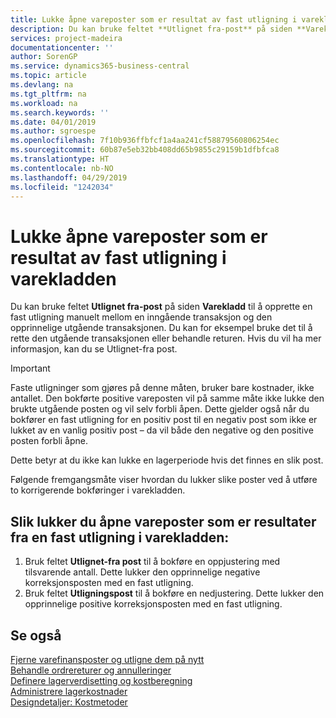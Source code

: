 ```yaml
---
title: Lukke åpne vareposter som er resultat av fast utligning i varekladden | Microsoft-dokumentasjon
description: Du kan bruke feltet **Utlignet fra-post** på siden **Varekladd** til å opprette en fast utligning manuelt mellom en inngående transaksjon og den opprinnelige utgående transaksjonen. Du kan for eksempel bruke det til å rette den utgående transaksjonen eller behandle returen.
services: project-madeira
documentationcenter: ''
author: SorenGP
ms.service: dynamics365-business-central
ms.topic: article
ms.devlang: na
ms.tgt_pltfrm: na
ms.workload: na
ms.search.keywords: ''
ms.date: 04/01/2019
ms.author: sgroespe
ms.openlocfilehash: 7f10b936ffbfcf1a4aa241cf58879560806254ec
ms.sourcegitcommit: 60b87e5eb32bb408dd65b9855c29159b1dfbfca8
ms.translationtype: HT
ms.contentlocale: nb-NO
ms.lasthandoff: 04/29/2019
ms.locfileid: "1242034"
---
```

# <a name="close-open-item-ledger-entries-resulting-from-fixed-application-in-the-item-journal"></a>Lukke åpne vareposter som er resultat av fast utligning i varekladden
Du kan bruke feltet **Utlignet fra-post** på siden **Varekladd** til å opprette en fast utligning manuelt mellom en inngående transaksjon og den opprinnelige utgående transaksjonen. Du kan for eksempel bruke det til å rette den utgående transaksjonen eller behandle returen. Hvis du vil ha mer informasjon, kan du se Utlignet-fra post.  

> [!IMPORTANT]  
>  Faste utligninger som gjøres på denne måten, bruker bare kostnader, ikke antallet. Den bokførte positive vareposten vil på samme måte ikke lukke den brukte utgående posten og vil selv forbli åpen. Dette gjelder også når du bokfører en fast utligning for en positiv post til en negativ post som ikke er lukket av en vanlig positiv post – da vil både den negative og den positive posten forbli åpne.  
>   
>  Dette betyr at du ikke kan lukke en lagerperiode hvis det finnes en slik post.  

Følgende fremgangsmåte viser hvordan du lukker slike poster ved å utføre to korrigerende bokføringer i varekladden.  

## <a name="to-close-open-item-ledger-entries-that-result-from-a-fixed-application-in-the-item-journal"></a>Slik lukker du åpne vareposter som er resultater fra en fast utligning i varekladden:  

1.  Bruk feltet **Utlignet-fra post** til å bokføre en oppjustering med tilsvarende antall. Dette lukker den opprinnelige negative korreksjonsposten med en fast utligning.  
2.  Bruk feltet **Utligningspost** til å bokføre en nedjustering. Dette lukker den opprinnelige positive korreksjonsposten med en fast utligning.  

## <a name="see-also"></a>Se også  
[ Fjerne varefinansposter og utligne dem på nytt](finance-how-to-remove-and-reapply-item-entries.md)  
 [Behandle ordrereturer og annulleringer](sales-how-process-sales-returns-cancellations.md)   
 [Definere lagerverdisetting og kostberegning](finance-set-up-inventory-valuation-and-costing.md)   
 [Administrere lagerkostnader](finance-manage-inventory-costs.md)   
 [Designdetaljer: Kostmetoder](design-details-costing-methods.md)
